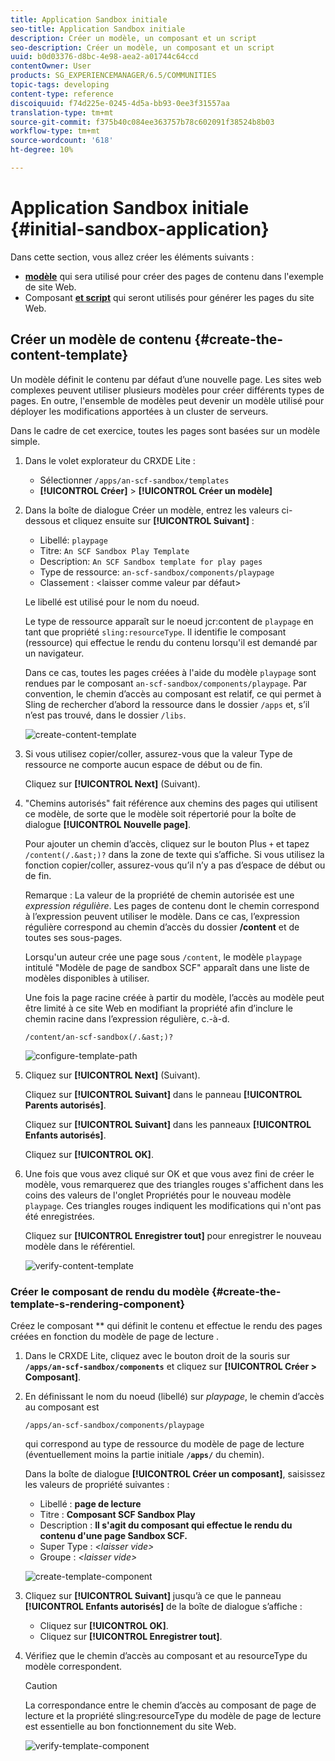 ```yaml
---
title: Application Sandbox initiale
seo-title: Application Sandbox initiale
description: Créer un modèle, un composant et un script
seo-description: Créer un modèle, un composant et un script
uuid: b0d03376-d8bc-4e98-aea2-a01744c64ccd
contentOwner: User
products: SG_EXPERIENCEMANAGER/6.5/COMMUNITIES
topic-tags: developing
content-type: reference
discoiquuid: f74d225e-0245-4d5a-bb93-0ee3f31557aa
translation-type: tm+mt
source-git-commit: f375b40c084ee363757b78c602091f38524b8b03
workflow-type: tm+mt
source-wordcount: '618'
ht-degree: 10%

---
```



# Application Sandbox initiale {#initial-sandbox-application}

Dans cette section, vous allez créer les éléments suivants :

* **[modèle](#createthepagetemplate)** qui sera utilisé pour créer des pages de contenu dans l&#39;exemple de site Web.
* Composant **[et script](#create-the-template-s-rendering-component)** qui seront utilisés pour générer les pages du site Web.

## Créer un modèle de contenu {#create-the-content-template}

Un modèle définit le contenu par défaut d’une nouvelle page. Les sites web complexes peuvent utiliser plusieurs modèles pour créer différents types de pages. En outre, l&#39;ensemble de modèles peut devenir un modèle utilisé pour déployer les modifications apportées à un cluster de serveurs.

Dans le cadre de cet exercice, toutes les pages sont basées sur un modèle simple.

1. Dans le volet explorateur du CRXDE Lite :

   * Sélectionner `/apps/an-scf-sandbox/templates`
   * **[!UICONTROL Créer]**  >  **[!UICONTROL Créer un modèle]**

1. Dans la boîte de dialogue Créer un modèle, entrez les valeurs ci-dessous et cliquez ensuite sur **[!UICONTROL Suivant]** :

   * Libellé: `playpage`
   * Titre: `An SCF Sandbox Play Template`
   * Description: `An SCF Sandbox template for play pages`
   * Type de ressource: `an-scf-sandbox/components/playpage`
   * Classement : &lt;laisser comme valeur par défaut>

   Le libellé est utilisé pour le nom du noeud.

   Le type de ressource apparaît sur le noeud jcr:content de `playpage` en tant que propriété `sling:resourceType`. Il identifie le composant (ressource) qui effectue le rendu du contenu lorsqu&#39;il est demandé par un navigateur.

   Dans ce cas, toutes les pages créées à l&#39;aide du modèle `playpage` sont rendues par le composant `an-scf-sandbox/components/playpage`. Par convention, le chemin d’accès au composant est relatif, ce qui permet à Sling de rechercher d’abord la ressource dans le dossier `/apps` et, s’il n’est pas trouvé, dans le dossier `/libs`.

   ![create-content-template](assets/create-content-template-1.png)

1. Si vous utilisez copier/coller, assurez-vous que la valeur Type de ressource ne comporte aucun espace de début ou de fin.

   Cliquez sur **[!UICONTROL Next]** (Suivant).

1. &quot;Chemins autorisés&quot; fait référence aux chemins des pages qui utilisent ce modèle, de sorte que le modèle soit répertorié pour la boîte de dialogue **[!UICONTROL Nouvelle page]**.

   Pour ajouter un chemin d’accès, cliquez sur le bouton Plus `+` et tapez `/content(/.&ast;)?` dans la zone de texte qui s’affiche. Si vous utilisez la fonction copier/coller, assurez-vous qu’il n’y a pas d’espace de début ou de fin.

   Remarque : La valeur de la propriété de chemin autorisée est une *expression régulière*. Les pages de contenu dont le chemin correspond à l’expression peuvent utiliser le modèle. Dans ce cas, l’expression régulière correspond au chemin d’accès du dossier **/content** et de toutes ses sous-pages.

   Lorsqu&#39;un auteur crée une page sous `/content`, le modèle `playpage` intitulé &quot;Modèle de page de sandbox SCF&quot; apparaît dans une liste de modèles disponibles à utiliser.

   Une fois la page racine créée à partir du modèle, l’accès au modèle peut être limité à ce site Web en modifiant la propriété afin d’inclure le chemin racine dans l’expression régulière, c.-à-d.

   `/content/an-scf-sandbox(/.&ast;)?`

   ![configure-template-path](assets/configure-template-path.png)

1. Cliquez sur **[!UICONTROL Next]** (Suivant).

   Cliquez sur **[!UICONTROL Suivant]** dans le panneau **[!UICONTROL Parents autorisés]**.

   Cliquez sur **[!UICONTROL Suivant]** dans les panneaux **[!UICONTROL Enfants autorisés]**.

   Cliquez sur **[!UICONTROL OK]**.

1. Une fois que vous avez cliqué sur OK et que vous avez fini de créer le modèle, vous remarquerez que des triangles rouges s&#39;affichent dans les coins des valeurs de l&#39;onglet Propriétés pour le nouveau modèle `playpage`. Ces triangles rouges indiquent les modifications qui n&#39;ont pas été enregistrées.

   Cliquez sur **[!UICONTROL Enregistrer tout]** pour enregistrer le nouveau modèle dans le référentiel.

   ![verify-content-template](assets/verify-content-template.png)

### Créer le composant de rendu du modèle {#create-the-template-s-rendering-component}

Créez le composant ** qui définit le contenu et effectue le rendu des pages créées en fonction du modèle de page de lecture [](#createthepagetemplate).

1. Dans le CRXDE Lite, cliquez avec le bouton droit de la souris sur **`/apps/an-scf-sandbox/components`** et cliquez sur **[!UICONTROL Créer > Composant]**.
1. En définissant le nom du noeud (libellé) sur *playpage*, le chemin d’accès au composant est

   `/apps/an-scf-sandbox/components/playpage`

   qui correspond au type de ressource du modèle de page de lecture (éventuellement moins la partie initiale **`/apps/`** du chemin).

   Dans la boîte de dialogue **[!UICONTROL Créer un composant]**, saisissez les valeurs de propriété suivantes :

   * Libellé : **page de lecture**
   * Titre : **Composant SCF Sandbox Play**
   * Description : **Il s&#39;agit du composant qui effectue le rendu du contenu d&#39;une page Sandbox SCF.**
   * Super Type : *&lt;laisser vide>*
   * Groupe : *&lt;laisser vide>*

   ![create-template-component](assets/create-template-component.png)

1. Cliquez sur **[!UICONTROL Suivant]** jusqu’à ce que le panneau **[!UICONTROL Enfants autorisés]** de la boîte de dialogue s’affiche :

   * Cliquez sur **[!UICONTROL OK]**.
   * Cliquez sur **[!UICONTROL Enregistrer tout]**.

1. Vérifiez que le chemin d’accès au composant et au resourceType du modèle correspondent.

   >[!CAUTION]
   >
   >La correspondance entre le chemin d’accès au composant de page de lecture et la propriété sling:resourceType du modèle de page de lecture est essentielle au bon fonctionnement du site Web.

   ![verify-template-component](assets/verify-template-component.png)
